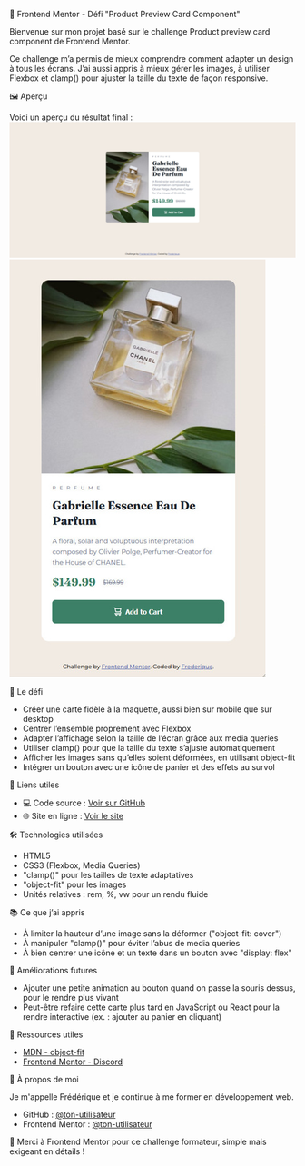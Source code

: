 🎯 Frontend Mentor - Défi "Product Preview Card Component"

Bienvenue sur mon projet basé sur le challenge Product preview card component de Frontend Mentor.

Ce challenge m’a permis de mieux comprendre comment adapter un design à tous les écrans. J’ai aussi appris à mieux gérer les images, à utiliser Flexbox et clamp() pour ajuster la taille du texte de façon responsive.


🖼️ Aperçu

Voici un aperçu du résultat final :  
![Aperçu du site - desktop](./preview-desktop.jpg)  
![Aperçu du site - mobile](preview-mobile.jpg)



🚀 Le défi

- Créer une carte fidèle à la maquette, aussi bien sur mobile que sur desktop
- Centrer l’ensemble proprement avec Flexbox
- Adapter l’affichage selon la taille de l’écran grâce aux media queries
- Utiliser clamp() pour que la taille du texte s’ajuste automatiquement
- Afficher les images sans qu’elles soient déformées, en utilisant object-fit
- Intégrer un bouton avec une icône de panier et des effets au survol



🔗 Liens utiles

- 💻 Code source : [Voir sur GitHub](https://github.com/ton-utilisateur/product-preview-card)
- 🌐 Site en ligne : [Voir le site](https://ton-utilisateur.github.io/product-preview-card/)



🛠️ Technologies utilisées

- HTML5 
- CSS3 (Flexbox, Media Queries)
- "clamp()" pour les tailles de texte adaptatives
- "object-fit" pour les images
- Unités relatives : rem, %, vw pour un rendu fluide



📚 Ce que j’ai appris

- À limiter la hauteur d’une image sans la déformer ("object-fit: cover")
- À manipuler "clamp()" pour éviter l’abus de media queries
- À bien centrer une icône et un texte dans un bouton avec "display: flex"



🔄 Améliorations futures

- Ajouter une petite animation au bouton quand on passe la souris dessus, pour le rendre plus vivant
- Peut-être refaire cette carte plus tard en JavaScript ou React pour la rendre interactive (ex. : ajouter au panier en cliquant)



📘 Ressources utiles

- [MDN - object-fit](https://developer.mozilla.org/fr/docs/Web/CSS/object-fit)
- [Frontend Mentor - Discord](https://discord.gg/frontendmentor)



👤 À propos de moi

Je m'appelle Frédérique et je continue à me former en développement web.

- GitHub : [@ton-utilisateur](https://github.com/ton-utilisateur)
- Frontend Mentor : [@ton-utilisateur](https://www.frontendmentor.io/profile/ton-utilisateur)



🙏 Merci à Frontend Mentor pour ce challenge formateur, simple mais exigeant en détails !
